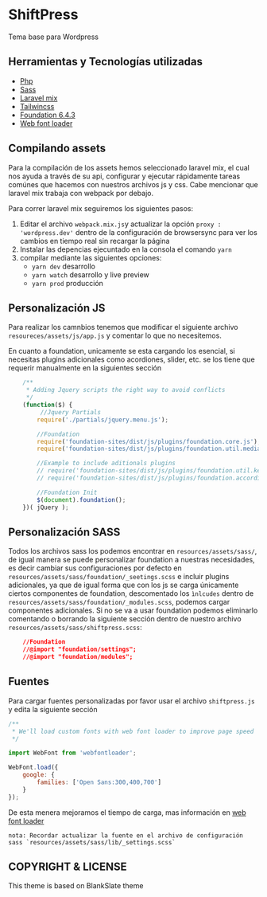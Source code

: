# ShiftPress
Tema base para Wordpress

## Herramientas y Tecnologías utilizadas

* [Php](http://php.net/manual/en/intro-whatis.php)
* [Sass](http://sass-lang.com/)
* [Laravel mix](https://laravel.com/docs/5.4/mix)
* [Tailwincss](https://tailwindcss.com/)
* [Foundation 6.4.3](http://foundation.zurb.com/sites/docs/)
* [Web font loader](https://github.com/typekit/webfontloader)

## Compilando assets
Para la compilación de los assets hemos seleccionado laravel mix, el cual nos ayuda a través de su api, configurar y ejecutar rápidamente tareas comúnes que hacemos con nuestros archivos js y css. Cabe mencionar que laravel mix trabaja con webpack por debajo.

Para correr laravel mix seguiremos los siguientes pasos:

1. Editar el archivo `webpack.mix.js`y actualizar la opción `proxy : 'wordpress.dev'` dentro de la configuración de browsersync para ver los cambios en tiempo real sin recargar la página
2. Instalar las depencias ejecuntado en la consola el comando `yarn`
3. compilar mediante las siguientes opciones:
    * `yarn dev` desarrollo
    * `yarn watch` desarrollo y live preview
    * `yarn prod` producción

## Personalización JS
Para realizar los camnbios tenemos que modificar el siguiente archivo `resoureces/assets/js/app.js` y comentar lo que no necesitemos.

En cuanto a foundation, unicamente se esta cargando los esencial, si necesitas plugins adicionales como acordiones, slider, etc. se los tiene que requerir manualmente en la siguientes sección
```js
    /**
     * Adding Jquery scripts the right way to avoid conflicts
     */
    (function($) {
         //Jquery Partials
        require('./partials/jquery.menu.js');

        //Foundation
        require('foundation-sites/dist/js/plugins/foundation.core.js');
        require('foundation-sites/dist/js/plugins/foundation.util.mediaQuery.js');

        //Example to include aditionals plugins
        // require('foundation-sites/dist/js/plugins/foundation.util.keyboard.js');
        // require('foundation-sites/dist/js/plugins/foundation.accordion.js');

        //Foundation Init
        $(document).foundation();
    })( jQuery );
```

## Personalización SASS
Todos los archivos sass los podemos encontrar en `resources/assets/sass/`, de igual manera se puede personalizar foundation a nuestras necesidades, es decir cambiar sus configuraciones por defecto en `resources/assets/sass/foundation/_seetings.scss` e incluir plugins adicionales, ya que de igual forma que con los js se carga únicamente ciertos componentes de foundation, descomentado los `ìnlcudes` dentro de `resources/assets/sass/foundation/_modules.scss`, podemos cargar componentes adicionales. Si no se va a usar foundation podemos eliminarlo comentando o borrando la siguiente sección dentro de nuestro archivo `resources/assets/sass/shiftpress.scss`:

```css
    //Foundation
    //@import "foundation/settings";
    //@import "foundation/modules";
```

## Fuentes
Para cargar fuentes personalizadas por favor usar el archivo `shiftpress.js` y edita la siguiente sección

```js
/**
 * We'll load custom fonts with web font loader to improve page speed
 */

import WebFont from 'webfontloader';

WebFont.load({
    google: {
        families: ['Open Sans:300,400,700']
    }
});

```
De esta menera mejoramos el tiempo de carga, mas información en [web font loader](https://github.com/typekit/webfontloader)

    nota: Recordar actualizar la fuente en el archivo de configuración sass `resources/assets/sass/lib/_settings.scss`


## COPYRIGHT & LICENSE

This theme is based on BlankSlate theme
